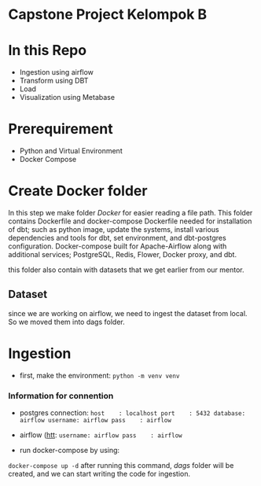 # Capstone Project Kelompok B
# In this Repo
* Ingestion using airflow
* Transform using DBT
* Load
* Visualization using Metabase

# Prerequirement
* Python and Virtual Environment
* Docker Compose

# Create Docker folder
In this step we make folder *Docker* for easier reading a file path. This folder contains Dockerfile and docker-compose
Dockerfile needed for installation of dbt; such as python image, update the systems, install various dependencies and tools for dbt, set environment, and dbt-postgres configuration.
Docker-compose built for Apache-Airflow along with additional services; PostgreSQL, Redis, Flower, Docker proxy, and dbt.

this folder also contain with datasets that we get earlier from our mentor.

## Dataset
since we are working on airflow, we need to ingest the dataset from local. So we moved them into dags folder.

# Ingestion
* first, make the environment:
`python -m venv venv`

### Information for connention
* postgres connection:
`
 host    : localhost
  port    : 5432
  database: airflow
  username: airflow
  pass    : airflow
`
* airflow ([htt](http://localhost:8080/):
`
username: airflow
  pass    : airflow
`

* run docker-compose by using:

`docker-compose up -d`
after running this command, *dags* folder will be created, and we can start writing the code for ingestion.
